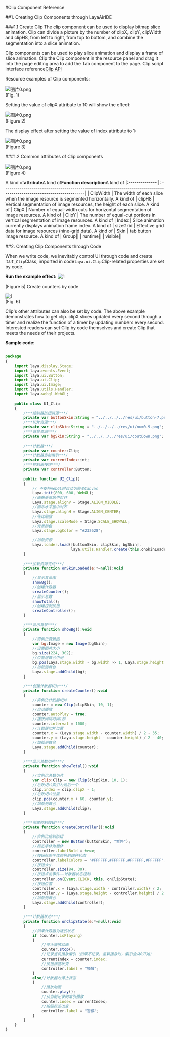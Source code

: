 #Clip Component Reference



##1. Creating Clip Components through LayaAirIDE

###1.1 Create Clip
The clip component can be used to display bitmap slice animation. Clip can divide a picture by the number of clipX, clipY, clipWidth and clipH8, from left to right, from top to bottom, and combine the segmentation into a slice animation.

Clip components can be used to play slice animation and display a frame of slice animation.
Clip the Clip component in the resource panel and drag it into the page editing area to add the Tab component to the page.
Clip script interface reference[Clip API](http://layaair.ldc.layabox.com/api/index.html?category=Core&class=laya.ui.Clip)

Resource examples of Clip components:

​![图片0.png](img/1.png)<br/>
(Fig. 1)

Setting the value of clipX attribute to 10 will show the effect:

​![图片0.png](img/2.png)<br/>
(Figure 2)

The display effect after setting the value of index attribute to 1:

​![图片0.png](img/3.png)<br/>
(Figure 3)

###1.2 Common attributes of Clip components

​![图片0.png](img/4.png)<br/>
(Figure 4)

A kind of**attribute**A kind of**Function description**A kind of
|:-------------- |: ----------------------------------------------------------------------------------------------------------------------|
| ClipWidth | The width of each slice when the image resource is segmented horizontally. A kind of
| clipH8 | Vertical segmentation of image resources, the height of each slice. A kind of
| ClipX | Number of equal-width cuts for horizontal segmentation of image resources. A kind of
| ClipY | The number of equal-cut portions in vertical segmentation of image resources. A kind of
| Index | Slice animation currently displays animation frame index. A kind of
| sizeGrid | Effective grid data for image resources (nine-grid data). A kind of
| Skin | tab button image resource. A kind of
| Group||
| runtime||
| visible||



##2. Creating Clip Components through Code

When we write code, we inevitably control UI through code and create it.`UI_Clip`Class, imported in code`laya.ui.Clip`Clip-related properties are set by code.

**Run the example effect:**
​![1](gif/1.gif)<br/>

(Figure 5) Create counters by code

​![1](img/5.png)<br/>
(Fig. 6)

Clip's other attributes can also be set by code. The above example demonstrates how to get clip. clipX slices updated every second through a timer and realize the function of a timer by updating numbers every second. Interested readers can set Clip by code themselves and create Clip that meets the needs of their projects.

**Sample code:**


```javascript

package
{
	import laya.display.Stage;
	import laya.events.Event;
	import laya.ui.Button;
	import laya.ui.Clip;
	import laya.ui.Image;
	import laya.utils.Handler;
	import laya.webgl.WebGL;
	
	public class UI_Clip
	{
		/***控制器按钮资源***/
		private var buttonSkin:String = "../../../../res/ui/button-7.png";
		/***切片资源***/
		private var clipSkin:String = "../../../../res/ui/num0-9.png";
		/***背景资源***/
		private var bgSkin:String = "../../../../res/ui/coutDown.png";
		
		/***计数器***/
		private var counter:Clip;
		/***计数器当前索引***/
		private var currentIndex:int;
		/***控制器按钮***/
		private var controller:Button;
		
		public function UI_Clip()
		{
			// 不支持WebGL时自动切换至Canvas
			Laya.init(800, 600, WebGL);
			//画布垂直居中对齐
			Laya.stage.alignV = Stage.ALIGN_MIDDLE;
			//画布水平居中对齐
			Laya.stage.alignH = Stage.ALIGN_CENTER;
			//等比缩放
			Laya.stage.scaleMode = Stage.SCALE_SHOWALL;
			//背景颜色
			Laya.stage.bgColor = "#232628";
			
			//加载资源
			Laya.loader.load([buttonSkin, clipSkin, bgSkin], 
                             laya.utils.Handler.create(this,onSkinLoaded));
		}
		
		/***加载资源完成***/
		private function onSkinLoaded(e:*=null):void
		{
			//显示背景图
			showBg();
         	//创建计数器
			createCounter();
            //显示总数
			showTotal();
            //创建控制按钮
			createController();
		}
		
		/***显示背景***/
		private function showBg():void 
		{
			//实例化背景图
			var bg:Image = new Image(bgSkin);
			//设置图片大小
			bg.size(224, 302);
			//位置居舞台中间
			bg.pos(Laya.stage.width - bg.width >> 1, Laya.stage.height -bg.height >> 1);
			//加载到舞台
			Laya.stage.addChild(bg);
		}
		
		/***创建计数器切片***/
		private function createCounter():void
		{
			//实例化计数器切片
			counter = new Clip(clipSkin, 10, 1);
			//自动播放
			counter.autoPlay = true;
			//播放间隔时间1秒
			counter.interval = 1000;			
			//计数器切片位置
			counter.x = (Laya.stage.width - counter.width) / 2 - 35;
			counter.y = (Laya.stage.height - counter.height) / 2 - 40;
			//加载到舞台
			Laya.stage.addChild(counter);
		}
		
		/***显示总数切片***/
		private function showTotal():void 
		{
			//实例化总数切片
			var clip:Clip = new Clip(clipSkin, 10, 1);
			//总数切片索引为最后一个
			clip.index = clip.clipX - 1;
			//总数切片位置
			clip.pos(counter.x + 60, counter.y);
			//加载到舞台
			Laya.stage.addChild(clip);
		}
		
		/***创建控制按钮***/
		private function createController():void 
		{
			//实例化控制按钮
			controller = new Button(buttonSkin, "暂停");
			//标签字体为粗体
			controller.labelBold = true;
			//按钮标签字体颜色的四种状态
			controller.labelColors = "#FFFFFF,#FFFFFF,#FFFFFF,#FFFFFF";
			//按钮大小
			controller.size(84, 30);
			//按钮点击事件——计数器状态控制
			controller.on(Event.CLICK, this, onClipState);
			//按钮位置
			controller.x = (Laya.stage.width - controller.width) / 2;
			controller.y = (Laya.stage.height - controller.height) / 2 + 110;
			//加载到舞台
			Laya.stage.addChild(controller);
		}
		
		/***计数器状态***/
		private function onClipState(e:*=null):void 
		{
			//如果计数器为播放状态
			if (counter.isPlaying)
			{
				//停止播放动画
				counter.stop();
				//记录当前播放索引（如果不记录，重新播放时，索引会从0开始）
				currentIndex = counter.index;
				//按钮标签改变
				controller.label = "播放";
			}
			else//计数器为停止状态
			{
				//播放动画
				counter.play();
				//从当前记录的索引播放
				counter.index = currentIndex;
				//按钮标签改变
				controller.label = "暂停";
			}
		}	
	}
}
```








 